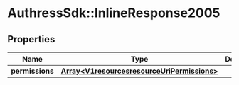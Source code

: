 # AuthressSdk::InlineResponse2005

## Properties
Name | Type | Description | Notes
------------ | ------------- | ------------- | -------------
**permissions** | [**Array&lt;V1resourcesresourceUriPermissions&gt;**](V1resourcesresourceUriPermissions.md) |  | 

